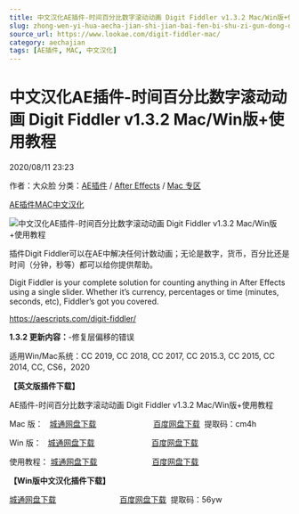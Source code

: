 ```yaml
---
title: 中文汉化AE插件-时间百分比数字滚动动画 Digit Fiddler v1.3.2 Mac/Win版+使用教程
slug: zhong-wen-yi-hua-aecha-jian-shi-jian-bai-fen-bi-shu-zi-gun-dong-dong-hua-digit-fiddler-v1-3-2-mac-winban-shi-yong-jiao-cheng
source_url: https://www.lookae.com/digit-fiddler-mac/
category: aechajian
tags: [AE插件, MAC, 中文汉化]
---
```

# 中文汉化AE插件-时间百分比数字滚动动画 Digit Fiddler v1.3.2 Mac/Win版+使用教程

2020/08/11 23:23

作者：大众脸
分类：[AE插件](https://www.lookae.com/after-effects/aechajian/) / [After Effects](https://www.lookae.com/after-effects/) / [Mac 专区](https://www.lookae.com/mac-osx/)

[AE插件](https://www.lookae.com/tag/ae%e6%8f%92%e4%bb%b6/)[MAC](https://www.lookae.com/tag/mac/)[中文汉化](https://www.lookae.com/tag/%e4%b8%ad%e6%96%87%e6%b1%89%e5%8c%96/)

![中文汉化AE插件-时间百分比数字滚动动画 Digit Fiddler v1.3.2 Mac/Win版+使用教程](https://www.lookae.com/wp-content/uploads/2019/01/Digit-Fiddler.jpg "中文汉化AE插件-时间百分比数字滚动动画 Digit Fiddler v1.3.2 Mac/Win版+使用教程-LookAE.com")

插件Digit Fiddler可以在AE中解决任何计数动画；无论是数字，货币，百分比还是时间（分钟，秒等）都可以给你提供帮助。

Digit Fiddler is your complete solution for counting anything in After Effects using a single slider. Whether it’s currency, percentages or time (minutes, seconds, etc), Fiddler’s got you covered.

https://aescripts.com/digit-fiddler/

**1.3.2 更新内容：**-修复层偏移的错误

适用Win/Mac系统：CC 2019, CC 2018, CC 2017, CC 2015.3, CC 2015, CC 2014, CC, CS6，2020

**【英文版插件下载】**

AE插件-时间百分比数字滚动动画 Digit Fiddler v1.3.2 Mac/Win版+使用教程

Mac 版：   [城通网盘下载](https://089u.com/file/680462-456699441)                          [百度网盘下载](https://pan.baidu.com/s/1Z530BtE67spU3DZ_D3TImw)  提取码：cm4h

Win 版：   [城通网盘下载](https://tc5.us/file/680462-404000100)                          [百度网盘下载](https://pan.baidu.com/s/1DkAXFOczWkwdPGA8C0xnKQ)

使用教程： [城通网盘下载](https://tc5.us/file/680462-404001297)                         [百度网盘下载](https://pan.baidu.com/s/1Qb-w_CYX9TTkWkY1RkT-Ng)

**【Win版中文汉化插件下载】**

[城通网盘下载](https://089u.com/file/680462-456763966)                             [百度网盘下载](https://pan.baidu.com/s/1lMhj3lF8xZllbF6sazQ31A)  提取码：56yw
